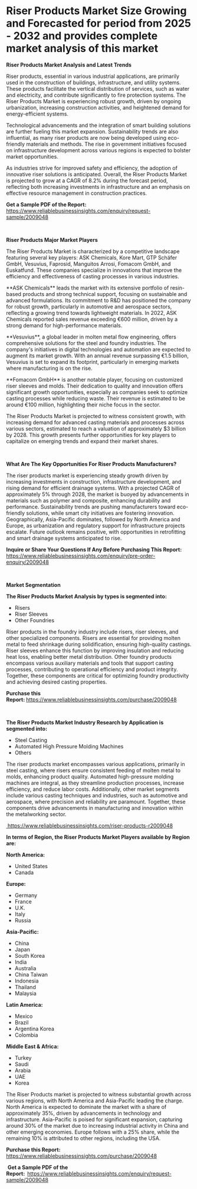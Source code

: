 <p><h1>Riser Products Market Size Growing and Forecasted for period from 2025 - 2032 and provides complete market analysis of this market</h1></p><p><strong>Riser Products Market Analysis and Latest Trends</strong></p>
<p><p>Riser products, essential in various industrial applications, are primarily used in the construction of buildings, infrastructure, and utility systems. These products facilitate the vertical distribution of services, such as water and electricity, and contribute significantly to fire protection systems. The Riser Products Market is experiencing robust growth, driven by ongoing urbanization, increasing construction activities, and heightened demand for energy-efficient systems. </p><p>Technological advancements and the integration of smart building solutions are further fueling this market expansion. Sustainability trends are also influential, as many riser products are now being developed using eco-friendly materials and methods. The rise in government initiatives focused on infrastructure development across various regions is expected to bolster market opportunities. </p><p>As industries strive for improved safety and efficiency, the adoption of innovative riser solutions is anticipated. Overall, the Riser Products Market is projected to grow at a CAGR of 8.2% during the forecast period, reflecting both increasing investments in infrastructure and an emphasis on effective resource management in construction practices.</p></p>
<p><strong>Get a Sample PDF of the Report:&nbsp;</strong> <a href="https://www.reliablebusinessinsights.com/enquiry/request-sample/2009048?utm_campaign=116&utm_medium=2&utm_source=Github&utm_content=ia&utm_term=15042025&utm_id=riser-products">https://www.reliablebusinessinsights.com/enquiry/request-sample/2009048</a></p>
<p>&nbsp;</p>
<p><strong>Riser Products Major Market Players</strong></p>
<p><p>The Riser Products Market is characterized by a competitive landscape featuring several key players: ASK Chemicals, Kore Mart, GTP Schäfer GmbH, Vesuvius, Faprosid, Manguitos Arrosi, Fomacom GmbH, and Euskatfund. These companies specialize in innovations that improve the efficiency and effectiveness of casting processes in various industries.</p><p>**ASK Chemicals** leads the market with its extensive portfolio of resin-based products and strong technical support, focusing on sustainable and advanced formulations. Its commitment to R&D has positioned the company for robust growth, particularly in automotive and aerospace sectors, reflecting a growing trend towards lightweight materials. In 2022, ASK Chemicals reported sales revenue exceeding €600 million, driven by a strong demand for high-performance materials.</p><p>**Vesuvius**, a global leader in molten metal flow engineering, offers comprehensive solutions for the steel and foundry industries. The company's initiatives in digital technologies and automation are expected to augment its market growth. With an annual revenue surpassing €1.5 billion, Vesuvius is set to expand its footprint, particularly in emerging markets where manufacturing is on the rise.</p><p>**Fomacom GmbH** is another notable player, focusing on customized riser sleeves and molds. Their dedication to quality and innovation offers significant growth opportunities, especially as companies seek to optimize casting processes while reducing waste. Their revenue is estimated to be around €100 million, highlighting their niche focus in the sector.</p><p>The Riser Products Market is projected to witness consistent growth, with increasing demand for advanced casting materials and processes across various sectors, estimated to reach a valuation of approximately $3 billion by 2028. This growth presents further opportunities for key players to capitalize on emerging trends and expand their market shares.</p></p>
<p>&nbsp;</p>
<p><strong>What Are The Key Opportunities For Riser Products Manufacturers?</strong></p>
<p><p>The riser products market is experiencing steady growth driven by increasing investments in construction, infrastructure development, and rising demand for efficient drainage systems. With a projected CAGR of approximately 5% through 2028, the market is buoyed by advancements in materials such as polymer and composite, enhancing durability and performance. Sustainability trends are pushing manufacturers toward eco-friendly solutions, while smart city initiatives are fostering innovation. Geographically, Asia-Pacific dominates, followed by North America and Europe, as urbanization and regulatory support for infrastructure projects escalate. Future outlook remains positive, with opportunities in retrofitting and smart drainage systems anticipated to rise.</p></p>
<p><strong>Inquire or Share Your Questions If Any Before Purchasing This Report:</strong> <a href="https://www.reliablebusinessinsights.com/enquiry/pre-order-enquiry/2009048?utm_campaign=116&utm_medium=2&utm_source=Github&utm_content=ia&utm_term=15042025&utm_id=riser-products">https://www.reliablebusinessinsights.com/enquiry/pre-order-enquiry/2009048</a></p>
<p>&nbsp;</p>
<p><strong>Market Segmentation</strong></p>
<p><strong>The Riser Products Market Analysis by types is segmented into:</strong></p>
<p><ul><li>Risers</li><li>Riser Sleeves</li><li>Other Foundries</li></ul></p>
<p><p>Riser products in the foundry industry include risers, riser sleeves, and other specialized components. Risers are essential for providing molten metal to feed shrinkage during solidification, ensuring high-quality castings. Riser sleeves enhance this function by improving insulation and reducing heat loss, enabling better metal distribution. Other foundry products encompass various auxiliary materials and tools that support casting processes, contributing to operational efficiency and product integrity. Together, these components are critical for optimizing foundry productivity and achieving desired casting properties.</p></p>
<p><strong>Purchase this Report:&nbsp;</strong><a href="https://www.reliablebusinessinsights.com/purchase/2009048?utm_campaign=116&utm_medium=2&utm_source=Github&utm_content=ia&utm_term=15042025&utm_id=riser-products">https://www.reliablebusinessinsights.com/purchase/2009048</a></p>
<p>&nbsp;</p>
<p><strong>The Riser Products Market Industry Research by Application is segmented into:</strong></p>
<p><ul><li>Steel Casting</li><li>Automated High Pressure Molding Machines</li><li>Others</li></ul></p>
<p><p>The riser products market encompasses various applications, primarily in steel casting, where risers ensure consistent feeding of molten metal to molds, enhancing product quality. Automated high-pressure molding machines are integral, as they streamline production processes, increase efficiency, and reduce labor costs. Additionally, other market segments include various casting techniques and industries, such as automotive and aerospace, where precision and reliability are paramount. Together, these components drive advancements in manufacturing and innovation within the metalworking sector.</p></p>
<p><a href="https://www.reliablebusinessinsights.com/riser-products-r2009048?utm_campaign=116&utm_medium=2&utm_source=Github&utm_content=ia&utm_term=15042025&utm_id=riser-products">&nbsp;https://www.reliablebusinessinsights.com/riser-products-r2009048</a></p>
<p><strong>In terms of Region, the Riser Products Market Players available by Region are:</strong></p>
<p>
    <p> <strong> North America: </strong>
        <ul>
            <li>United States</li>
            <li>Canada</li>
        </ul>
        </p> 
    <p> <strong> Europe: </strong>
        <ul>
            <li>Germany</li>
            <li>France</li>
            <li>U.K.</li>
            <li>Italy</li>
            <li>Russia</li>
        </ul>
        </p> 
    <p> <strong> Asia-Pacific: </strong>
        <ul>
            <li>China</li>
            <li>Japan</li>
            <li>South Korea</li>
            <li>India</li>
            <li>Australia</li>
            <li>China Taiwan</li>
            <li>Indonesia</li>
            <li>Thailand</li>
            <li>Malaysia</li>
        </ul>
        </p> 
    <p> <strong> Latin America: </strong>
        <ul>
            <li>Mexico</li>
            <li>Brazil</li>
            <li>Argentina Korea</li>
            <li>Colombia</li>
        </ul>
        </p> 
    <p> <strong> Middle East & Africa: </strong>
        <ul>
            <li>Turkey</li>
            <li>Saudi</li>
            <li>Arabia</li>
            <li>UAE</li>
            <li>Korea</li>
        </ul>
    </p>
    </p>
<p><p>The Riser Products market is projected to witness substantial growth across various regions, with North America and Asia-Pacific leading the charge. North America is expected to dominate the market with a share of approximately 35%, driven by advancements in technology and infrastructure. Asia-Pacific is poised for significant expansion, capturing around 30% of the market due to increasing industrial activity in China and other emerging economies. Europe follows with a 25% share, while the remaining 10% is attributed to other regions, including the USA.</p></p>
<p><strong>Purchase this Report: </strong><a href="https://www.reliablebusinessinsights.com/purchase/2009048?utm_campaign=116&utm_medium=2&utm_source=Github&utm_content=ia&utm_term=15042025&utm_id=riser-products">https://www.reliablebusinessinsights.com/purchase/2009048</a></p>
<p>&nbsp;<strong>Get a Sample PDF of the Report:&nbsp;&nbsp;</strong><a href="https://www.reliablebusinessinsights.com/enquiry/request-sample/2009048?utm_campaign=116&utm_medium=2&utm_source=Github&utm_content=ia&utm_term=15042025&utm_id=riser-products">https://www.reliablebusinessinsights.com/enquiry/request-sample/2009048</a></p>
<p><strong></strong></p>
<p><p></p><p></p><p></p></p>